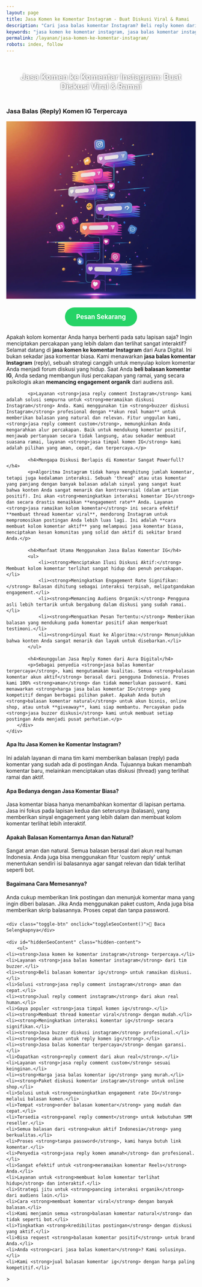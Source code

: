 ```yaml
---
layout: page
title: Jasa Komen ke Komentar Instagram - Buat Diskusi Viral & Ramai
description: "Cari jasa balas komentar Instagram? Beli reply komen dari akun real untuk ramaikan diskusi & pancing interaksi. Layanan buzzer komentar terpercaya untuk buat thread viral."
keywords: "jasa komen ke komentar instagram, jasa balas komentar instagram, jasa reply comment instagram, beli balasan komentar ig, jual reply comment instagram, jasa timpal komen ig, jasa ramaikan diskusi instagram, membuat thread komentar viral, meningkatkan interaksi komentar ig, memancing engagement organik, cara membuat kolom komentar aktif, jasa buzzer diskusi instagram, tim buzzer untuk balas komen, sewa akun untuk reply komen ig, jasa panel reply comment, jasa balas komentar terpercaya, reply comment dari akun real, balasan komentar akun aktif, jasa reply ig aman, jasa reply comment custom"
permalink: /layanan/jasa-komen-ke-komentar-instagram/
robots: index, follow
---
```


<script type="application/ld+json">
{
  "@context": "https://schema.org",
  "@graph": [
    {
      "@type": "WebSite",
      "@id": "https://auradigital.id/#website",
      "url": "https://auradigital.id/",
      "name": "auradigital.id"
    },
    {
      "@type": "WebPage",
      "@id": "https://auradigital.id/layanan/jasa-komen-ke-komentar-instagram/#webpage",
      "url": "https://auradigital.id/layanan/jasa-komen-ke-komentar-instagram/",
      "name": "Jasa Balas Komentar Instagram | Buat Diskusi Terlihat Ramai",
      "isPartOf": {
        "@id": "https://auradigital.id/#website"
      },
      "breadcrumb": {
        "@id": "https://auradigital.id/layanan/jasa-komen-ke-komentar-instagram/#breadcrumb"
      },
      "description": "Butuh jasa balas komentar (reply) di Instagram? Kami adalah solusi untuk membuat diskusi di kolom komentar Anda terlihat ramai dan aktif. Layanan buzzer terpercaya untuk memancing interaksi dan membuat thread komen viral."
    },
    {
      "@type": "Service",
      "name": "Jasa Komen ke Komentar (Reply) Instagram",
      "serviceType": "Social Media Engagement",
      "provider": {
        "@type": "WebSite",
        "name": "auradigital.id",
        "url": "https://auradigital.id/"
      },
      "areaServed": {
        "@type": "Country",
        "name": "Indonesia"
      },
      "description": "Jasa balas komentar (reply) Instagram dari akun real human untuk membuat diskusi di kolom komentar Anda menjadi viral. Layanan terpercaya untuk memancing interaksi dan meningkatkan engagement rate."
    },
    {
      "@type": "Product",
      "name": "Paket Balasan Komentar Instagram",
      "image": "https://raw.githubusercontent.com/AzkaAtta/azkaatta.github.io/main/image/jasa-komen-ke-komentar-instagram.webp",
      "description": "Beli paket balasan (reply) untuk komentar di Instagram. Dikerjakan oleh tim buzzer profesional untuk membuat thread diskusi terlihat ramai, aktif, dan memancing interaksi organik. Solusi aman dan cepat.",
      "brand": {
        "@type": "Brand",
        "name": "auradigital.id"
      },
      "offers": {
        "@type": "Offer",
        "priceCurrency": "IDR",
        "price": "3000",
        "availability": "https://schema.org/InStock",
        "url": "https://auradigital.id/layanan/jasa-komen-ke-komentar-instagram/"
      }
    },
    {
      "@type": "BreadcrumbList",
      "@id": "https://auradigital.id/layanan/jasa-komen-ke-komentar-instagram/#breadcrumb",
      "itemListElement": [
        {
          "@type": "ListItem",
          "position": 1,
          "name": "Home",
          "item": "https://auradigital.id/"
        },
        {
          "@type": "ListItem",
          "position": 2,
          "name": "Layanan",
          "item": "https://auradigital.id/layanan/"
        },
        {
          "@type": "ListItem",
          "position": 3,
          "name": "Jasa Komen ke Komentar Instagram",
          "item": "https://auradigital.id/layanan/jasa-komen-ke-komentar-instagram/"
        }
      ]
    },
    {
      "@type": "FAQPage",
      "mainEntity": [
        {
          "@type": "Question",
          "name": "Apa itu Jasa Komen ke Komentar Instagram?",
          "acceptedAnswer": {
            "@type": "Answer",
            "text": "Ini adalah layanan di mana tim kami memberikan balasan (reply) pada komentar yang sudah ada di postingan Instagram Anda untuk menciptakan ilusi diskusi yang ramai dan aktif, seolah-olah terjadi percakapan mendalam."
          }
        },
        {
          "@type": "Question",
          "name": "Apa manfaat utama dari layanan ini?",
          "acceptedAnswer": {
            "@type": "Answer",
            "text": "Manfaat utamanya adalah meningkatkan engagement rate secara signifikan dan membuat kolom komentar Anda terlihat sangat hidup. Ini akan memancing pengguna organik untuk ikut berdiskusi dan memberi sinyal kuat pada algoritma."
          }
        },
        {
          "@type": "Question",
          "name": "Apakah balasan komentarnya aman dan natural?",
          "acceptedAnswer": {
            "@type": "Answer",
            "text": "Sangat aman dan natural. Semua balasan berasal dari akun real human Indonesia. Anda juga bisa menggunakan fitur 'custom reply' untuk menentukan sendiri isi balasannya agar sangat relevan."
          }
        }
      ]
    }
  ]
}
</script>

<h2 style="text-align: center; color: #fff; text-shadow: 0 0 4px rgba(0,0,0,0.7); padding: 20px 15px;">
    Jasa Komen ke Komentar Instagram: Buat Diskusi Viral & Ramai
</h2>

<div class="jasa-top-komen-tiktok-container">
    <div class="service-card" id="jasa-komen-ke-komentar-instagram-card" onclick="toggleService(this)">
        <h3>Jasa Balas (Reply) Komen IG Terpercaya</h3>
        <img src="https://raw.githubusercontent.com/AzkaAtta/azkaatta.github.io/main/image/jasa-komen-ke-komentar-instagram.webp" alt="Jasa Balas Komentar Instagram untuk Diskusi Viral" style="max-width:100%; height:auto;" loading="lazy">
        <a href="https://wa.me/62895402343693?text=Halo,%20saya%20tertarik%20dengan%20Jasa%20Komen%20ke%20Komentar%20Instagram.%20Bisa%20info%20lebih%20lanjut?" target="_blank" class="whatsapp-button" style="display: block; width: fit-content; margin: 20px auto; padding: 15px 30px; background-color: #25D366; color: white; text-align: center; text-decoration: none; border-radius: 50px; font-size: 1.2em; font-weight: bold; transition: background-color 0.3s ease;">
            Pesan Sekarang
        </a>
        <div class="service-description">
            <p>Apakah kolom komentar Anda hanya berhenti pada satu lapisan saja? Ingin menciptakan percakapan yang lebih dalam dan terlihat sangat interaktif? Selamat datang di <strong>jasa komen ke komentar Instagram</strong> dari Aura Digital. Ini bukan sekadar jasa komentar biasa. Kami menawarkan <strong>jasa balas komentar Instagram</strong> (reply), sebuah strategi canggih untuk menyulap kolom komentar Anda menjadi forum diskusi yang hidup. Saat Anda <strong>beli balasan komentar IG</strong>, Anda sedang membangun ilusi percakapan yang ramai, yang secara psikologis akan <strong>memancing engagement organik</strong> dari audiens asli.</p>

            <p>Layanan <strong>jasa reply comment Instagram</strong> kami adalah solusi sempurna untuk <strong>meramaikan diskusi Instagram</strong> Anda. Kami menggunakan tim <strong>buzzer diskusi Instagram</strong> profesional dengan **akun real human** untuk memberikan balasan yang natural dan relevan. Fitur unggulan kami, <strong>jasa reply comment custom</strong>, memungkinkan Anda mengarahkan alur percakapan. Baik untuk mendukung komentar positif, menjawab pertanyaan secara tidak langsung, atau sekadar membuat suasana ramai, layanan <strong>jasa timpal komen IG</strong> kami adalah pilihan yang aman, cepat, dan terpercaya.</p>

            <h4>Mengapa Diskusi Berlapis di Komentar Sangat Powerfull?</h4>
            <p>Algoritma Instagram tidak hanya menghitung jumlah komentar, tetapi juga kedalaman interaksi. Sebuah 'thread' atau utas komentar yang panjang dengan banyak balasan adalah sinyal yang sangat kuat bahwa konten Anda sangat menarik dan kontroversial (dalam artian positif). Ini akan <strong>meningkatkan interaksi komentar IG</strong> dan secara drastis menaikkan **engagement rate** Anda. Layanan <strong>jasa ramaikan kolom komentar</strong> ini secara efektif **membuat thread komentar viral**, mendorong Instagram untuk mempromosikan postingan Anda lebih luas lagi. Ini adalah **cara membuat kolom komentar aktif** yang melampaui jasa komentar biasa, menciptakan kesan komunitas yang solid dan aktif di sekitar brand Anda.</p>

            <h4>Manfaat Utama Menggunakan Jasa Balas Komentar IG</h4>
            <ul>
                <li><strong>Menciptakan Ilusi Diskusi Aktif:</strong> Membuat kolom komentar terlihat sangat hidup dan penuh percakapan.</li>
                <li><strong>Meningkatkan Engagement Rate Signifikan:</strong> Balasan dihitung sebagai interaksi terpisah, melipatgandakan engagement.</li>
                <li><strong>Memancing Audiens Organik:</strong> Pengguna asli lebih tertarik untuk bergabung dalam diskusi yang sudah ramai.</li>
                <li><strong>Menguatkan Pesan Tertentu:</strong> Memberikan balasan yang mendukung pada komentar positif akan memperkuat testimoni.</li>
                <li><strong>Sinyal Kuat ke Algoritma:</strong> Menunjukkan bahwa konten Anda sangat menarik dan layak untuk disebarkan.</li>
            </ul>

            <h4>Keunggulan Jasa Reply Komen dari Aura Digital</h4>
            <p>Sebagai penyedia <strong>jasa balas komentar terpercaya</strong>, kami mengutamakan kualitas. Semua <strong>balasan komentar akun aktif</strong> berasal dari pengguna Indonesia. Proses kami 100% <strong>aman</strong> dan tidak memerlukan password. Kami menawarkan <strong>harga jasa balas komentar IG</strong> yang kompetitif dengan berbagai pilihan paket. Apakah Anda butuh <strong>balasan komentar natural</strong> untuk akun bisnis, online shop, atau untuk **giveaway**, kami siap membantu. Percayakan pada <strong>jasa buzzer diskusi</strong> kami untuk membuat setiap postingan Anda menjadi pusat perhatian.</p>
        </div>
    </div>
</div>

<style>
  /* Struktur CSS Anda tidak diubah */
</style>

<div class="accordion">
  <div class="accordion-item">
    <div class="accordion-title"><h4>Apa Itu Jasa Komen ke Komentar Instagram?</h4></div>
    <div class="accordion-content">
      Ini adalah layanan di mana tim kami memberikan balasan (reply) pada komentar yang sudah ada di postingan Anda. Tujuannya bukan menambah komentar baru, melainkan menciptakan utas diskusi (thread) yang terlihat ramai dan aktif.
    </div>
  </div>

  <div class="accordion-item">
    <div class="accordion-title"><h4>Apa Bedanya dengan Jasa Komentar Biasa?</h4></div>
    <div class="accordion-content">
      Jasa komentar biasa hanya menambahkan komentar di lapisan pertama. Jasa ini fokus pada lapisan kedua dan seterusnya (balasan), yang memberikan sinyal engagement yang lebih dalam dan membuat kolom komentar terlihat lebih interaktif.
    </div>
  </div>

  <div class="accordion-item">
    <div class="accordion-title"><h4>Apakah Balasan Komentarnya Aman dan Natural?</h4></div>
    <div class="accordion-content">
      Sangat aman dan natural. Semua balasan berasal dari akun real human Indonesia. Anda juga bisa menggunakan fitur 'custom reply' untuk menentukan sendiri isi balasannya agar sangat relevan dan tidak terlihat seperti bot.
    </div>
  </div>
  
  <div class="accordion-item">
    <div class="accordion-title"><h4>Bagaimana Cara Memesannya?</h4></div>
    <div class="accordion-content">
      Anda cukup memberikan link postingan dan menunjuk komentar mana yang ingin diberi balasan. Jika Anda menggunakan paket custom, Anda juga bisa memberikan skrip balasannya. Proses cepat dan tanpa password.
    </div>
  </div>
</div>

<script>
  // Struktur JS Anda tidak diubah
</script>


<style>
  /* Struktur CSS Anda tidak diubah */
</style>

<div class="toggle-container">

    <div class="toggle-btn" onclick="toggleSeoContent()">📌 Baca Selengkapnya</div>
    
    <div id="hiddenSeoContent" class="hidden-content">
        <ul>
    <li><strong>Jasa komen ke komentar instagram</strong> terpercaya.</li>
    <li>Layanan <strong>jasa balas komentar instagram</strong> dari tim buzzer.</li>
    <li><strong>Beli balasan komentar ig</strong> untuk ramaikan diskusi.</li>
    <li>Solusi <strong>jasa reply comment instagram</strong> aman dan cepat.</li>
    <li><strong>Jual reply comment instagram</strong> dari akun real human.</li>
    <li>Gaya populer <strong>jasa timpal komen ig</strong>.</li>
    <li><strong>Membuat thread komentar viral</strong> dengan mudah.</li>
    <li><strong>Meningkatkan interaksi komentar ig</strong> secara signifikan.</li>
    <li><strong>Jasa buzzer diskusi instagram</strong> profesional.</li>
    <li><strong>Sewa akun untuk reply komen ig</strong>.</li>
    <li><strong>Jasa balas komentar terpercaya</strong> dengan garansi.</li>
    <li>Dapatkan <strong>reply comment dari akun real</strong>.</li>
    <li>Layanan <strong>jasa reply comment custom</strong> sesuai keinginan.</li>
    <li><strong>Harga jasa balas komentar ig</strong> yang murah.</li>
    <li><strong>Paket diskusi komentar instagram</strong> untuk online shop.</li>
    <li>Solusi untuk <strong>meningkatkan engagement rate IG</strong> melalui balasan komen.</li>
    <li>Tempat <strong>order balasan komentar</strong> yang mudah dan cepat.</li>
    <li>Tersedia <strong>panel reply comment</strong> untuk kebutuhan SMM reseller.</li>
    <li>Semua balasan dari <strong>akun aktif Indonesia</strong> yang berkualitas.</li>
    <li>Proses <strong>tanpa password</strong>, kami hanya butuh link komentar.</li>
    <li>Penyedia <strong>jasa reply komen amanah</strong> dan profesional.</li>
    <li>Sangat efektif untuk <strong>meramaikan komentar Reels</strong> Anda.</li>
    <li>Layanan untuk <strong>membuat kolom komentar terlihat hidup</strong> dan interaktif.</li>
    <li>Strategi jitu untuk <strong>pancing interaksi organik</strong> dari audiens lain.</li>
    <li>Cara <strong>membuat komentar viral</strong> dengan banyak balasan.</li>
    <li>Kami menjamin semua <strong>balasan komentar natural</strong> dan tidak seperti bot.</li>
    <li>Tingkatkan <strong>kredibilitas postingan</strong> dengan diskusi yang aktif.</li>
    <li>Bisa request <strong>balasan komentar positif</strong> untuk brand Anda.</li>
    <li>Anda <strong>cari jasa balas komentar</strong>? Kami solusinya.</li>
    <li>Kami <strong>jual balasan komentar ig</strong> dengan harga paling kompetitif.</li>
</ul>
    </div>
</div>

<style>
    .toggle-container {
        margin-top: 20px; 
    }
    .toggle-btn {
        cursor: pointer;
        /* Warna tombol diubah agar kontras dengan background gelap */
        color: #67e8f9; /* Biru Cyan Terang */
        text-decoration: underline;
        display: inline-block;
        font-weight: bold;
        text-shadow: 0 1px 2px rgba(0,0,0,0.5);
    }
    .hidden-content {
        /* KUNCI #1: Konten disembunyikan di awal */
        display: none; 
        
        /* KUNCI #2: Style diubah menjadi transparan & teks putih */
        background: rgba(0, 0, 0, 0.25); /* Background semi-transparan gelap */
        backdrop-filter: blur(8px);
        color: #ffffff; /* Warna teks utama menjadi putih */
        border: 1px solid rgba(255, 255, 255, 0.15); /* Border efek kaca */
        
        margin-top: 15px;
        padding: 20px;
        border-radius: 12px;
        text-shadow: 0 1px 2px rgba(0,0,0,0.5); /* Bayangan agar teks mudah dibaca */
    }
    .hidden-content ul {
        margin: 0;
        padding-left: 20px;
    }
    .hidden-content li {
        margin-bottom: 8px;
    }
    .hidden-content strong {
        color: #93c5fd; /* Warna biru muda untuk keyword */
    }
</style>>

<script>
    function toggleSeoContent() {
        var content = document.getElementById("hiddenSeoContent");
        var button = document.querySelector(".toggle-btn");
        
        // Cek apakah konten sedang tersembunyi atau tidak
        if (content.style.display === "none" || content.style.display === "") {
            content.style.display = "block";
            button.textContent = "📌 Tutup Selengkapnya";
        } else {
            content.style.display = "none";
            button.textContent = "📌 Baca Selengkapnya";
        }
    }
</script>
<script>
    // Struktur JS Anda tidak diubah
</script>
